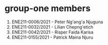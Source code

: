 # group-one members
1. ENE211-0006/2021 - Peter Ng'ang'a Njuguna
2. ENE211-0032/2021 - Lilian Chepng'etich 
3. ENE211-0042/2021 - Risper Faida Karisa
4. ENE211-0155/2021 - Patrick Maina Njuru
